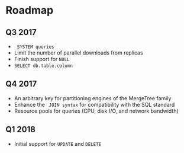 # Roadmap

## Q3 2017

- ` SYSTEM queries`
- Limit the number of parallel downloads from replicas
- Finish support for `NULL`
- `SELECT db.table.column`

## Q4 2017

- An arbitrary key for partitioning engines of the MergeTree family
- Enhance the ` JOIN syntax`  for compatibility with the SQL standard
- Resource pools for queries (CPU, disk I/O, and network bandwidth)

## Q1 2018

- Initial support for `UPDATE` and `DELETE`

